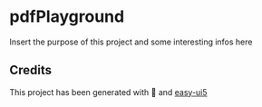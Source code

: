 # pdfPlayground

Insert the purpose of this project and some interesting infos here

## Credits

This project has been generated with 💙 and [easy-ui5](https://github.com/SAP)
